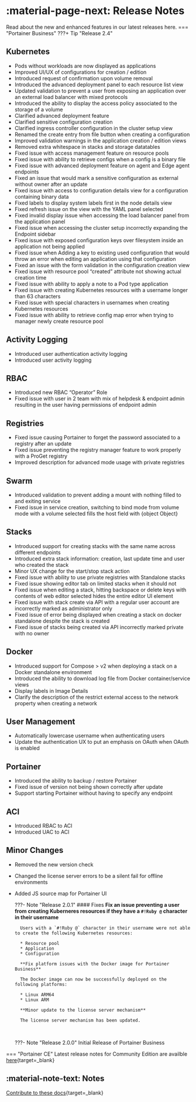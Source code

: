 # :material-page-next: Release Notes

Read about the new and enhanced features in our latest releases here.
=== "Portainer Business"
    ???+ Tip "Release 2.4"
## Kubernetes
- Pods without workloads are now displayed as applications
- Improved UI/UX of configurations for creation / edition
- Introduced request of confirmation upon volume removal
- Introduced the advanced deployment panel to each resource list view
- Updated validation to prevent a user from exposing an application over an external load balancer with mixed protocols
- Introduced the ability to display the access policy associated to the storage of a volume
- Clarified advanced deployment feature
- Clarified sensitive configuration creation
- Clarified ingress controller configuration in the cluster setup view
- Renamed the create entry from file button when creating a configuration
- Improved validation warnings in the application creation / edition views
- Removed extra whitespace in stacks and storage datatables
- Fixed issue with access management feature on resource pools
- Fixed issue with ability to retrieve configs when a config is a binary file
- Fixed issue with advanced deployment feature on agent and Edge agent endpoints
- Fixed an issue that would mark a sensitive configuration as external without owner after an update
- Fixed issue with access to configuration details view for a configuration containing binary data
- Fixed labels to display system labels first in the node details view
- Fixed refresh issue on the view with the YAML panel selected
- Fixed invalid display issue when accessing the load balancer panel from the application panel
- Fixed issue when accessing the cluster setup incorrectly expanding the Endpoint sidebar
- Fixed issue with exposed configuration keys over filesystem inside an application not being applied
- Fixed issue when Adding a key to existing used configuration that would throw an error when editing an application using that configuration
- Fixed an issue with the form validation in the configuration creation view
- Fixed issue with resource pool “created” attribute not showing actual creation time
- Fixed issue with ability to apply a note to a Pod type application
- Fixed issue with creating Kubernetes resources with a username longer than 63 characters
- Fixed issue with special characters in usernames when creating Kubernetes resources
- Fixed issue with ability to retrieve config map error when trying to manager newly create resource pool

## Activity Logging
- Introduced user authentication activity logging
- Introduced user activity logging

## RBAC
- Introduced new RBAC “Operator” Role
- Fixed issue with user in 2 team with mix of helpdesk & endpoint admin resulting in the user having permissions of endpoint admin

## Registries
- Fixed issue causing Portainer to forget the password associated to a registry after an update
- Fixed issue preventing the registry manager feature to work properly with a ProGet registry
- Improved description for advanced mode usage with private registries

## Swarm
- Introduced validation to prevent adding a mount with nothing filled to and exiting service
- Fixed issue in service creation, switching to bind mode from volume mode with a volume selected fills the host field with {object Object}

## Stacks
- Introduced support for creating stacks with the same name across different endpoints
- Introduced extra stack information: creation, last update time and user who created the stack
- Minor UX change for the start/stop stack action
- Fixed issue with ability to use private registries with Standalone stacks
- Fixed issue showing editor tab on limited stacks when it should not
- Fixed issue when editing a stack, hitting backspace or delete keys with contents of web editor selected hides the entire editor UI element
- Fixed issue with stack create via API with a regular user account are incorrectly marked as administrator only
- Fixed issue of error being displayed when creating a stack on docker standalone despite the stack is created
- Fixed issue of stacks being created via API incorrectly marked private with no owner

## Docker
- Introduced support for Compose > v2 when deploying a stack on a Docker standalone environment
- Introduced the ability to download log file from Docker container/service views
- Display labels in Image Details
- Clarify the description of the restrict external access to the network property when creating a network

## User Management
- Automatically lowercase username when authenticating users
- Update the authentication UX to put an emphasis on OAuth when OAuth is enabled

## Portainer
- Introduced the ability to backup / restore Portainer
- Fixed issue of version not being shown correctly after update
- Support starting Portainer without having to specify any endpoint

## ACI
- Introduced RBAC to ACI
- Introduced UAC to ACI

## Minor Changes
- Removed the new version check  
- Changed the license server errors to be a silent fail for offline environments
- Added JS source map for Portainer UI
    <br>
    
    ???- Note "Release 2.0.1"
        #### Fixes
        **Fix an issue preventing a user from creating Kuberneres resources if they have a `#!Ruby @` character in their username**

        Users with a `#!Ruby @` character in their username were not able to create the following Kubernetes resources:

        * Resource pool
        * Application
        * Configuration

        **Fix platform issues with the Docker image for Portainer Business**

        The Docker image can now be successfully deployed on the following platforms:

        * Linux ARM64
        * Linux ARM

        **Minor update to the license server mechanism**
        
        The license server mechanism has been updated.
    <br>

    ???- Note "Release 2.0.0"
        Initial Release of Portainer Business

=== "Portainer CE"
    Latest release notes for Community Edition are availble [here](https://github.com/portainer/portainer/releases){target=_blank}
<br>

## :material-note-text: Notes

[Contribute to these docs](https://github.com/portainer/portainer-docs/blob/master/contributing.md){target=_blank}
